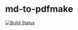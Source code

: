 # md-to-pdfmake

[![Build Status](https://app.travis-ci.com/brunobarretofreitas/md-to-pdfmake.svg?branch=master)](https://app.travis-ci.com/brunobarretofreitas/md-to-pdfmake)
